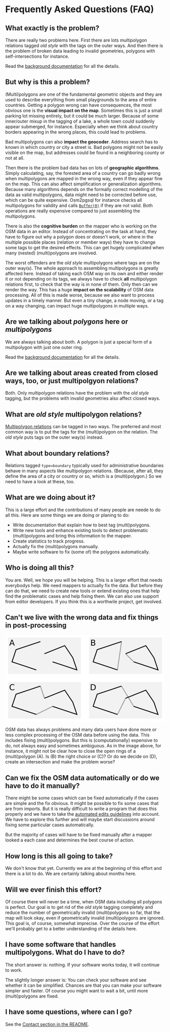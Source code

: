 
# Frequently Asked Questions (FAQ)

## What exactly is the problem?

There are really two problems here. First there are lots multipolygon relations
tagged *old style* with the tags on the outer ways. And then there is the
problem of broken data leading to invalid geometries, polygons with
self-intersections for instance.

Read the [background documentation](background.md) for all the details.

## But why is this a problem?

(Multi)polygons are one of the fundamental geometric objects and they are used
to describe everything from small playgrounds to the area of entire countries.
Getting a polygon wrong can have consequences, the most obvious one is the
**visual impact on the map**. Sometimes this is just a small parking lot
missing entirely, but it could be much larger. Because of some inner/outer
mixup in the tagging of a lake, a whole town could suddenly appear submerged,
for instance. Especially when we think about country borders appearing in the
wrong places, this could lead to problems.

Bad multipolygons can also **impact the geocoder**. Address search has to known
in which country or city a street is. Bad polygons might not be easily visible
on the map, but addresses could be found in a neighboring county or not at all.

Then there is the problem bad data has on lots of **geographic algorithms**.
Simply calculating, say, the forested area of a country can go badly wrong when
multipolygons are mapped in the wrong way, even if they appear fine on the map.
This can also affect simplification or generalization algorithms. Because many
algorithms depends on the formally correct modelling of the data as valid
multipolygons, data might need to be corrected before use, which can be quite
expensive. Osm2pgsql for instance checks all multipolygons for validity and
calls [`Buffer(0)`](http://postgis.net/docs/ST_Buffer.html) if they are not
valid. Both operations are really expensive compared to just assembling the
multipolygons.

There is also the **cognitive burden** on the mapper who is working on the OSM
data in an editor. Instead of concentrating on the task at hand, they have to
figure out why a polygon does or doesn't work, or where in the multiple
possible places (relation or member ways) they have to change some tags to get
the desired effects. This can get hugely complicated when many (nested)
(multi)polygons are involved.

The worst offenders are the *old style* multipolygons where tags are on the
outer way(s). The whole approach to assembling multipolygons is greatly
affected here. Instead of taking each OSM way on its own and either render it
or not depending on its tags, we always have to check **all** multipolygon
relations first, to check that the way is in none of them. Only then can we
render the way. This has a huge **impact on the scalability** of OSM data
processing. All of this is made worse, because we also want to process updates
in a timely manner. But even a tiny change, a node moving, or a tag on a way
changing, can impact huge multipolygons in multiple ways.


## Are we talking about *polygons* here or *multipolygons*

We are always talking about both. A polygon is just a special form of a
multipolygon with just one outer ring.

Read the [background documentation](background.md) for all the details.


## Are we talking about areas created from closed ways, too, or just multipolgyon relations?

Both. Only multipolygon relations have the problem with the *old style* tagging,
but the problems with invalid geometries also affect closed ways.


## What are *old style* multipolygon relations?

[Multipolygon
relations](http://wiki.openstreetmap.org/wiki/Relation:multipolygon) can be
tagged in two ways. The preferred and most common way is to put the tags for
the (multi)polygon on the relation. The *old style* puts tags on the outer
way(s) instead.


## What about boundary relations?

Relations tagged `type=boundary` typically used for administrative boundaries
behave in many aspects like multipolygon relations. (Because, after all, they
define the area of a city or country or so, which is a (multi)polygon.) So we
need to have a look at these, too.


## What are we doing about it?

This is a large effort and the contributions of many people are neede to do
all this. Here are some things we are doing or planing to do:

* Write documentation that explain how to best tag (multi)polygons.
* Write new tools and enhance existing tools to detect problematic
  (multi)polygons and bring this information to the mapper.
* Create statistics to track progress.
* Actually fix the (multi)polygons manually.
* Maybe write software to fix (some of) the polygons automatically.


## Who is doing all this?

You are. Well, we hope you will be helping. This is a larger effort that needs
everybodys help. We need mappers to actually fix the data. But before they can
do that, we need to create new tools or extend existing ones that help find the
problematic cases and help fixing them. We can also use support from editor
developers. If you think this is a worthwile project, get involved.


## Can't we live with the wrong data and fix things in post-processing

![Closing rings automatically is hard](closing-rings.png)

OSM data has always problems and many data users have done more or less complex
processing of the OSM data before using the data. This includes fixing
(multi)polygons. But this is (computationally) expensive to do, not always easy
and sometimes ambiguous. As in the image above, for instance, it might not be
clear how to close the open rings of a (multi)polygon (A). Is (B) the right
choice or (C)? Or do we decide on (D), create an intersection and make the
problem worse?


## Can we fix the OSM data automatically or do we have to do it manually?

There might be some cases which can be fixed automatically if the cases are
simple and the fix obvious. It might be possible to fix some cases that
are from imports. But it is really difficult to write a program that does
this properly and we have to take the [automated edits
guidelines](http://wiki.openstreetmap.org/wiki/Automated_edits) into account.
We have to explore this further and will maybe start discussions around fixing
some particular cases automatically.

But the majority of cases will have to be fixed manually after a mapper looked
a each case and determines the best course of action.


## How long is this all going to take?

We don't know that yet. Currently we are at the beginning of this effort and
there is a lot to do. We are certainly talking about months here.


## Will we ever finish this effort?

Of course there will never be a time, when OSM data including all polygons is
perfect. Our goal is to get rid of the *old style* tagging completely and
reduce the number of geometrically invalid (multi)polygons so far, that the
map will look okay, even if geometrically invalid (multi)polygons are ignored.
This goal is, of course, somewhat imprecise. Over the course of the effort
we'll probably get to a better understanding of the details here.


## I have some software that handles multipolygons. What do I have to do?

The short answer is: nothing. If your software works today, it will continue to
work.

The slightly longer answer is: You can check your software and see whether it
can be simplified. Chances are that you can make your software simpler and
faster. Of course you might want to wait a bit, until more (multi)polygons are
fixed.


## I have some questions, where can I go?

See the [Contact section in the README](../README.md#contact).

